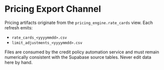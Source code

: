 # Pricing Export Channel

Pricing artifacts originate from the `pricing_engine.rate_cards` view.  Each
refresh emits:

- `rate_cards_<yyyymmdd>.csv`
- `limit_adjustments_<yyyymmdd>.csv`

Files are consumed by the credit policy automation service and must remain
numerically consistent with the Supabase source tables.  Never edit data here by
hand.
